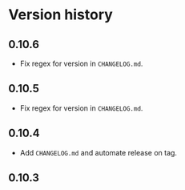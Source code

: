 # Version history

## 0.10.6

- Fix regex for version in `CHANGELOG.md`.

## 0.10.5

- Fix regex for version in `CHANGELOG.md`.

## 0.10.4

- Add `CHANGELOG.md` and automate release on tag.

## 0.10.3
